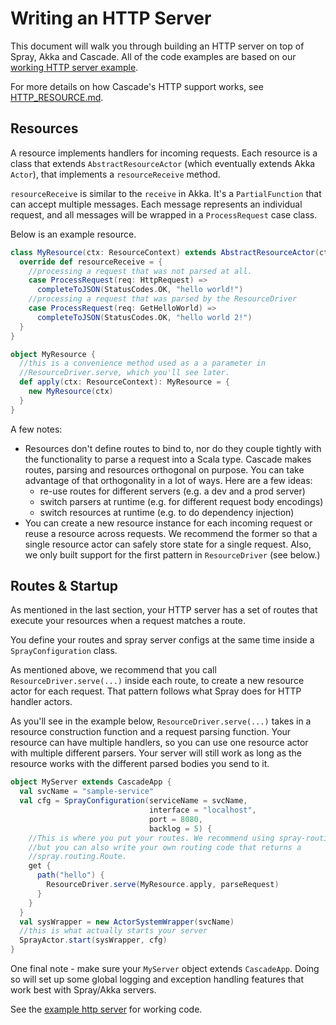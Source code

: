 # Writing an HTTP Server

This document will walk you through building an HTTP server on top of Spray,
Akka and Cascade. All of the code examples are based on our
[working HTTP server example](/examples/src/main/scala/com/paypal/cascade/examples/http/resource/).

For more details on how Cascade's HTTP support works, see
[HTTP_RESOURCE.md](HTTP_RESOURCE.md).

## Resources
A resource implements handlers for incoming requests. Each resource is a class
that extends `AbstractResourceActor` (which eventually extends Akka `Actor`),
that implements a `resourceReceive` method.

`resourceReceive` is similar to the `receive` in Akka. It's a `PartialFunction`
that can accept multiple messages. Each message represents an individual
request, and all messages will be wrapped in a `ProcessRequest` case class.

Below is an example resource.

```scala
class MyResource(ctx: ResourceContext) extends AbstractResourceActor(ctx) {
  override def resourceReceive = {
    //processing a request that was not parsed at all.
    case ProcessRequest(req: HttpRequest) =>
      completeToJSON(StatusCodes.OK, "hello world!")
    //processing a request that was parsed by the ResourceDriver
    case ProcessRequest(req: GetHelloWorld) =>
      completeToJSON(StatusCodes.OK, "hello world 2!")
  }
}

object MyResource {
  //this is a convenience method used as a a parameter in
  //ResourceDriver.serve, which you'll see later.
  def apply(ctx: ResourceContext): MyResource = {
    new MyResource(ctx)
  }
}
```

A few notes:

- Resources don't define routes to bind to, nor do they couple tightly with
the functionality to parse a request into a Scala type. Cascade makes routes,
parsing and resources orthogonal on purpose. You can take advantage of that
orthogonality in a lot of ways. Here are a few ideas:
  - re-use routes for different servers (e.g. a dev and a prod server)
  - switch parsers at runtime (e.g. for different request body encodings)
  - switch resources at runtime (e.g. to do dependency injection)
- You can create a new resource instance for each incoming request or reuse a
resource across requests. We recommend the former so that a single resource
actor can safely store state for a single request. Also, we only built support
for the first pattern in `ResourceDriver` (see below.)

## Routes & Startup
As mentioned in the last section, your HTTP server has a set of routes that
execute your resources when a request matches a route.

You define your routes and spray server configs at the same time inside a
`SprayConfiguration` class.

As mentioned above, we recommend that you call `ResourceDriver.serve(...)`
inside each route, to create a new resource actor for each request. That
pattern follows what Spray does for HTTP handler actors.

As you'll see in the example below, `ResourceDriver.serve(...)` takes in a
resource construction function and a request parsing function. Your resource
can have multiple handlers, so you can use one resource actor with multiple
different parsers. Your server will still work as long as the resource works
with the different parsed bodies you send to it.

```scala
object MyServer extends CascadeApp {
  val svcName = "sample-service"
  val cfg = SprayConfiguration(serviceName = svcName,
                               interface = "localhost",
                               port = 8080,
                               backlog = 5) {
    //This is where you put your routes. We recommend using spray-routing here,
    //but you can also write your own routing code that returns a
    //spray.routing.Route.
    get {
      path("hello") {
        ResourceDriver.serve(MyResource.apply, parseRequest)
      }
    }
  }
  val sysWrapper = new ActorSystemWrapper(svcName)
  //this is what actually starts your server
  SprayActor.start(sysWrapper, cfg)
}
```

One final note - make sure your `MyServer` object extends `CascadeApp`. Doing
so will set up some global logging and exception handling features that work
best with Spray/Akka servers.

See the [example http server](/examples/src/main/scala/com/paypal/cascade/examples/http/resource/MyHttpServer.scala) for working code.
